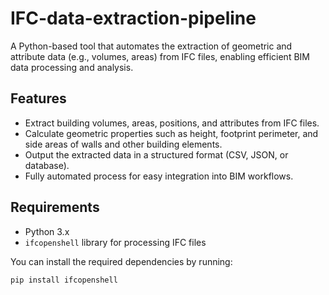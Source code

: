 # IFC-data-extraction-pipeline
A Python-based tool that automates the extraction of geometric and attribute data (e.g., volumes, areas) from IFC files, enabling efficient BIM data processing and analysis.

## Features
- Extract building volumes, areas, positions, and attributes from IFC files.
- Calculate geometric properties such as height, footprint perimeter, and side areas of walls and other building elements.
- Output the extracted data in a structured format (CSV, JSON, or database).
- Fully automated process for easy integration into BIM workflows.

## Requirements
- Python 3.x
- `ifcopenshell` library for processing IFC files

You can install the required dependencies by running:

```bash
pip install ifcopenshell
